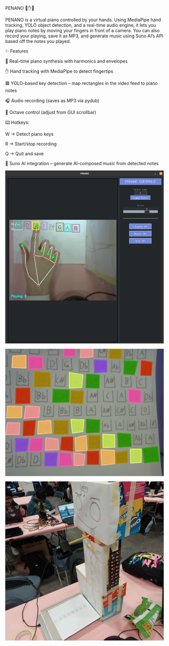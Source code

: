 PENANO 🎹✋🎶

PENANO is a virtual piano controlled by your hands.
Using MediaPipe hand tracking, YOLO object detection, and a real-time audio engine, it lets you play piano notes by moving your fingers in front of a camera.
You can also record your playing, save it as MP3, and generate music using Suno AI’s API based off the notes you played.

✨ Features

🎵 Real-time piano synthesis with harmonics and envelopes

✋ Hand tracking with MediaPipe to detect fingertips

🟥 YOLO-based key detection – map rectangles in the video feed to piano notes

🎧 Audio recording (saves as MP3 via pydub)

🎼 Octave control (adjust from GUI scrollbar)

⌨️ Hotkeys:

W → Detect piano keys

R → Start/stop recording

Q → Quit and save

🤖 Suno AI integration – generate AI-composed music from detected notes

![alt text](images/ui.png)

![alt text](images/data_labeling.png)

![alt text](images/hardwaresetup.jpg)